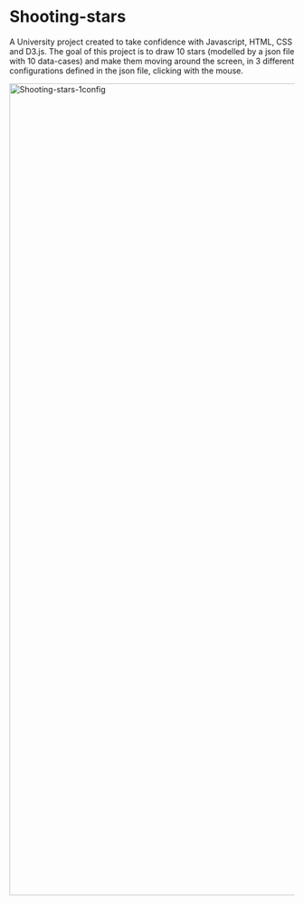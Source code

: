 # Shooting-stars
A University project created to take confidence with Javascript, HTML, CSS and D3.js.
 The goal of this project is to draw 10 stars (modelled by a json file with 10 data-cases) and make them moving around the screen, in 3 different configurations defined in the json file, clicking with the mouse.

<img width="1434" alt="Shooting-stars-1config" src="https://user-images.githubusercontent.com/45448325/167267534-8c1e58bc-e2d2-4617-b37f-03757ff1bbbe.png">
